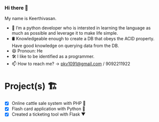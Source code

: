 ### Hi there 👋

My name is Keerthivasan.

- 🌱 I’m a python developer who is intersted in learning the language as much as possible and leverage it to make life simple.
- 🛢️ Knowledgeable enough to create a DB that obeys the ACID property. Have good knowledge on querying data from the DB.
- 😄 Pronoun: He
- 🛠️ I like to be identified as a programmer.
- 📫 How to reach me? -> pkv1091@gmail.com / 9092211922

# Project(s) 🏗️
- [x] Online cattle sale system with PHP 🐘 
- [x] Flash card application with Python 🐍
- [x] Created a ticketing tool with Flask ▼
